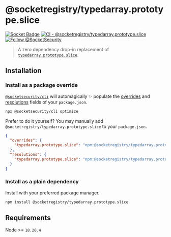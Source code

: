 # @socketregistry/typedarray.prototype.slice

[![Socket Badge](https://socket.dev/api/badge/npm/package/@socketregistry/typedarray.prototype.slice)](https://socket.dev/npm/package/@socketregistry/typedarray.prototype.slice)
[![CI - @socketregistry/typedarray.prototype.slice](https://github.com/SocketDev/socket-registry-js/actions/workflows/test.yml/badge.svg)](https://github.com/SocketDev/socket-registry-js/actions/workflows/test.yml)
[![Follow @SocketSecurity](https://img.shields.io/twitter/follow/SocketSecurity?style=social)](https://twitter.com/SocketSecurity)

> A zero dependency drop-in replacement of
> [`typedarray.prototype.slice`](https://www.npmjs.com/package/typedarray.prototype.slice).

## Installation

### Install as a package override

[`@socketsecurity/cli`](https://www.npmjs.com/package/@socketsecurity/cli) will
automagically :sparkles: populate the
[overrides](https://docs.npmjs.com/cli/v9/configuring-npm/package-json#overrides)
and [resolutions](https://yarnpkg.com/configuration/manifest#resolutions) fields
of your `package.json`.

```sh
npx @socketsecurity/cli optimize
```

Prefer to do it yourself? You may manually add
`@socketregistry/typedarray.prototype.slice` to your `package.json`.

```json
{
  "overrides": {
    "typedarray.prototype.slice": "npm:@socketregistry/typedarray.prototype.slice@^1"
  },
  "resolutions": {
    "typedarray.prototype.slice": "npm:@socketregistry/typedarray.prototype.slice@^1"
  }
}
```

### Install as a plain dependency

Install with your preferred package manager.

```sh
npm install @socketregistry/typedarray.prototype.slice
```

## Requirements

Node >= `18.20.4`
